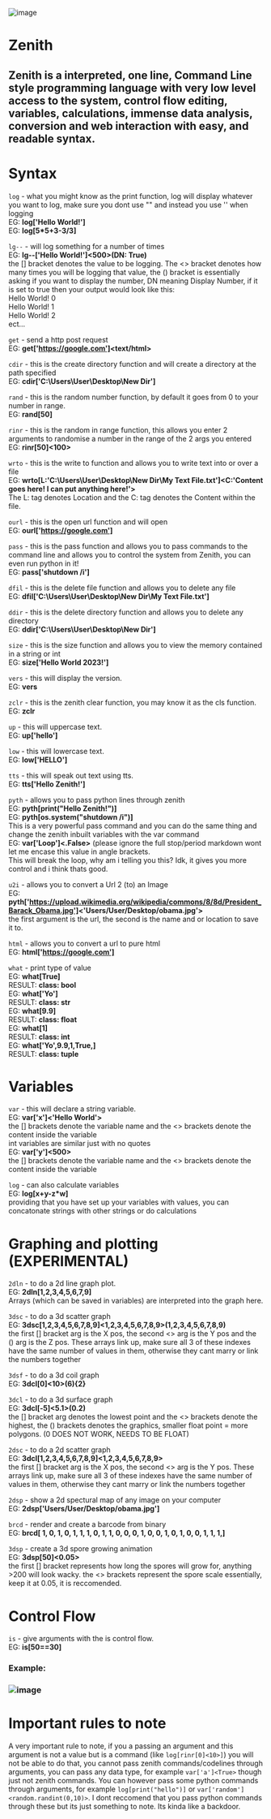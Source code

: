 ![image](https://user-images.githubusercontent.com/109184310/218226338-9dab63e7-e3f3-40c9-8fc6-abeb5bab4120.png)

# Zenith
## Zenith is a interpreted, one line, Command Line style programming language with very low level access to the system, control flow editing, variables, calculations, immense data analysis, conversion and web interaction with easy, and readable syntax.

# Syntax

`log` - what you might know as the print function, log will display whatever you want to log, make sure you dont use "" and instead you use '' when logging<br>
EG: <b>log['Hello World!']<br></b>
EG: <b>log[5*5+3-3/3]<br></b>

`lg--` - will log something for a number of times<br>
EG: <b>lg--['Hello World!']<500>(DN: True)<br></b>
the [] bracket denotes the value to be logging. The <> bracket denotes how many times you will be logging that value, the () bracket is essentially asking if you want to display the number, DN meaning Display Number, if it is set to true then your output would look like this:<br>
Hello World! 0<br>
Hello World! 1<br>
Hello World! 2<br>
ect...<br>

`get` - send a http post request<br>
EG: <b>get['https://google.com']<text/html><br></b>

`cdir` - this is the create directory function and will create a directory at the path specified<br>
EG: <b>cdir['C:\Users\User\Desktop\New Dir']<br></b>

`rand` - this is the random number function, by default it goes from 0 to your number in range.<br>
EG: <b>rand[50]<br></b>

`rinr` - this is the random in range function, this allows you enter 2 arguments to randomise a number in the range of the 2 args you entered<br>
EG: <b>rinr[50]<100><br></b>

`wrto` - this is the write to function and allows you to write text into or over a file<br>
EG: <b>wrto[L:'C:\Users\User\Desktop\New Dir\My Text File.txt']<C:'Content goes here! I can put anything here!'><br></b>
The L: tag denotes Location and the C: tag denotes the Content within the file.<br>

`ourl` - this is the open url function and will open <br>
EG: <b>ourl['https://google.com']<br></b>

`pass` - this is the pass function and allows you to pass commands to the command line and allows you to control the system from Zenith, you can even run python in it!<br>
EG: <b>pass['shutdown /i']<br></b>
 
`dfil` - this is the delete file function and allows you to delete any file<br>
EG: <b>dfil['C:\Users\User\Desktop\New Dir\My Text File.txt']<br></b>
 
`ddir` - this is the delete directory function and allows you to delete any directory<br>
EG: <b>ddir['C:\Users\User\Desktop\New Dir']<br></b>
 
`size` - this is the size function and allows you to view the memory contained in a string or int<br>
EG: <b>size['Hello World 2023!']<br></b>

`vers` - this will display the version.<br>
EG: <b>vers<br></b>

`zclr` - this is the zenith clear function, you may know it as the cls function.<br>
EG: <b>zclr<br></b>

`up` - this will uppercase text.<br>
EG: <b>up['hello']<br></b>

`low` - this will lowercase text.<br>
EG: <b>low['HELLO']<br></b>
 
`tts` - this will speak out text using tts.<br>
EG: <b>tts['Hello Zenith!']<br></b>
 
`pyth` - allows you to pass python lines through zenith<br>
EG: <b>pyth[print("Hello Zenith!")]</b><br>
EG: <b>pyth[os.system("shutdown /i")]</b><br>
This is a very powerful pass command and you can do the same thing and change the zenith inbuilt variables with the var command<br>
EG: <b>var['Loop']<.False></b> (please ignore the full stop/period markdown wont let me encase this value in angle brackets.<br>
This will break the loop, why am i telling you this? Idk, it gives you more control and i think thats good.<br>

`u2i` - allows you to convert a Url 2 (to) an Image<br>
EG: <b>pyth['https://upload.wikimedia.org/wikipedia/commons/8/8d/President_Barack_Obama.jpg']<'Users/User/Desktop/obama.jpg'></b><br>
the first argument is the url, the second is the name and or location to save it to.<br>
 
`html` - allows you to convert a url to pure html<br>
EG: <b>html['https://google.com']</b><br>
 
`what` - print type of value<br>
EG: <b>what[True]</b><br>
RESULT: <b>class: bool</b><br>
EG: <b>what['Yo']</b><br>
RESULT: <b>class: str</b><br>
EG: <b>what[9.9]</b><br>
RESULT: <b>class: float</b><br>
EG: <b>what[1]</b><br>
RESULT: <b>class: int</b><br>
EG: <b>what['Yo',9.9,1,True,]</b><br>
RESULT: <b>class: tuple</b><br>

# Variables
`var` - this will declare a string variable.<br>
EG: <b>var['x']<'Hello World'></b><br>
the [] brackets denote the variable name and the <> brackets denote the content inside the variable<br>
int variables are similar just with no quotes<br>
EG: <b>var['y']<500></b><br>
the [] brackets denote the variable name and the <> brackets denote the content inside the variable<br>
 
 
`log` - can also calculate variables<br>
EG: <b>log[x+y-z*w]</b><br>
providing that you have set up your variables with values, you can concatonate strings with other strings or do calculations<br>
 

# Graphing and plotting (EXPERIMENTAL)
`2dln` - to do a 2d line graph plot.<br>
EG: <b>2dln[1,2,3,4,5,6,7,9]</b><br>
Arrays (which can be saved in variables) are interpreted into the graph here.

`3dsc` - to do a 3d scatter graph<br>
EG: <b>3dsc[1,2,3,4,5,6,7,8,9]<1,2,3,4,5,6,7,8,9>(1,2,3,4,5,6,7,8,9)</b><br>
the first [] bracket arg is the X pos, the second <> arg is the Y pos and the () arg is the Z pos. These arrays link up, make sure all 3 of these indexes have the same number of values in them, otherwise they cant marry or link the numbers together<br>

`3dsf` - to do a 3d coil graph<br>
EG: <b>3dcl[0]<10>(6){2}</b><br>

`3dcl` - to do a 3d surface graph<br>
EG: <b>3dcl[-5]<5.1>(0.2)</b><br>
the [] bracket arg denotes the lowest point and the <> brackets denote the highest, the () brackets denotes the graphics, smaller float point = more polygons. (0 DOES NOT WORK, NEEDS TO BE FLOAT)

`2dsc` - to do a 2d scatter graph<br>
EG: <b>3dcl[1,2,3,4,5,6,7,8,9]<1,2,3,4,5,6,7,8,9></b><br>
the first [] bracket arg is the X pos, the second <> arg is the Y pos. These arrays link up, make sure all 3 of these indexes have the same number of values in them, otherwise they cant marry or link the numbers together<br>

`2dsp` - show a 2d spectural map of any image on your computer<br>
EG: <b>2dsp['Users/User/Desktop/obama.jpg']</b><br>

`brcd` - render and create a barcode from binary<br>
EG: <b>brcd[ 1, 0, 1, 0, 1, 1, 1, 0, 1, 1, 0, 0, 0, 1, 0, 0, 1, 0, 1, 0, 0, 1, 1, 1,]</b><br>

`3dsp` - create a 3d spore growing animation<br>
EG: <b>3dsp[50]<0.05></b><br>
the first [] bracket represents how long the spores will grow for, anything >200 will look wacky. the <> brackets represent the spore scale essentially, keep it at 0.05, it is reccomended.
# Control Flow
`is` - give arguments with the is control flow. <br>
EG: <b>is[50==30]</b><br>
### Example:
### ![image](https://user-images.githubusercontent.com/109184310/218225334-6ae1fb3b-75cd-41fd-9e4a-f2180b9c6830.png)

# Important rules to note
A very important rule to note, if you a passing an argument and this argument is not a value but is a command (like `log[rinr[0]<10>]`) you will not be able to do that, you cannot pass zenith commands/codelines through arguments, you can pass any data type, for example `var['a']<True>` though just not zenith commands. You can however pass some python commands through arguments, for example `log[print("hello")]` or `var['random']<random.randint(0,10)>`. I dont reccomend that you pass python commands through these but its just something to note. Its kinda like a backdoor.

